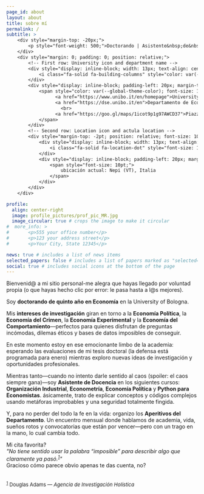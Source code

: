 ```yaml
---
page_id: about
layout: about
title: sobre mí
permalink: /
subtitle: >
    <div style="margin-top: -20px;">
        <p style="font-weight: 500;">Doctorando | Asistente&nbsp;de&nbsp;Docencia</p>
    </div>
    <div style="margin: 0; padding: 0; position: relative;">
        <!-- First row: University icon and department name -->
        <div style="display: inline-block; width: 13px; text-align: center; position: absolute; top: 0; margin-top: -10pt; line-height: 14pt;">
            <i class="fa-solid fa-building-columns" style="color: var(--global-theme-color); font-size: 10pt;"></i>
        </div>
        <div style="display: inline-block; padding-left: 20px; margin-top: -10pt; line-height: 14pt;">
            <span style="color: var(--global-theme-color); font-size: 10pt; white-space: nowrap;">
                  <a href="https://www.unibo.it/en/homepage">University of Bologna,</a>
                  <a href="https://dse.unibo.it/en">Departamento de Economía</a>
                    <br>
                  <a href="https://goo.gl/maps/1icot9p1g97AWCD37">Piazza Scaravilli 2, 40126, Bolonia, Italia</a>
            </span>
        </div>
        <!-- Second row: Location icon and actula location -->
        <div style="margin-top: -2pt; position: relative; font-size: 10pt; margin-bottom: 15px; line-height: 14pt;">
            <div style="display: inline-block; width: 13px; text-align: center; position: absolute; top: 0; line-height: 14pt;">
                <i class="fa-solid fa-location-dot" style="font-size: 10pt;"></i>
            </div>
            <div style="display: inline-block; padding-left: 20px; margin-top: -12pt; line-height: 14pt;">
                <span style="font-size: 10pt;">
                    ubicación actual: Nepi (VT), Italia
                </span>
            </div>
        </div>
    </div>

profile:
  align: center-right
  image: profile_pictures/prof_pic_MR.jpg
  image_circular: true # crops the image to make it circular
#  more_info: >
#       <p>555 your office number</p>
#       <p>123 your address street</p>
#       <p>Your City, State 12345</p>

news: true # includes a list of news items
selected_papers: false # includes a list of papers marked as "selected={true}"
social: true # includes social icons at the bottom of the page
---
```


Bienvenid@ a mi sitio personal-me alegra que hayas llegado por voluntad propia (o que hayas hecho clic por error: le pasa hasta a l@s mejores).

Soy <b style="color: $white-color;">doctorando de quinto año en Economía</b> en la University of Bologna.

Mis <b style="color: $white-color;">intereses de investigación</b> giran en torno a la <b style="color: $white-color;">Economía Política</b>, la <b style="color: $white-color;">Economía del Crimen</b>, la <b style="color: $white-color;">Economía Experimental</b> y la <b style="color: $white-color;">Economía del Comportamiento</b>—perfectos para quienes disfrutan de preguntas incómodas, dilemas éticos y bases de datos imposibles de conseguir.

En este momento estoy en ese emocionante limbo de la academia: esperando las evaluaciones de mi tesis doctoral (la defensa está programada para enero) mientras exploro nuevas ideas de investigación y oportunidades profesionales.

Mientras tanto—cuando no intento darle sentido al caos (spoiler: el caos siempre gana)—soy <b style="color: $white-color;">Asistente de Docencia</b> en los siguientes cursos: <b style="color: $white-color;">Organización Industrial</b>, <b style="color: $white-color;">Econometría</b>, <b style="color: $white-color;">Economía Política</b> y <b style="color: $white-color;">Python para Economistas</b>. ásicamente, trato de explicar conceptos y códigos complejos usando metáforas improbables y una seguridad totalmente fingida.

Y, para no perder del todo la fe en la vida: organizo los <b style="color: $white-color;">Aperitivos del Departamento</b>. Un encuentro mensual donde hablamos de academia, vida, sueños rotos y convocatorias que están por vencer—pero con un trago en la mano, lo cual cambia todo.

Mi cita favorita?<br>
<i>"No tiene sentido usar la palabra “imposible” para describir algo que claramente ya pasó.<sup><a href="#fn1" id="foot1">1</a></sup>"</i><br>
Gracioso cómo parece obvio apenas te das cuenta, no?

<div style="margin-top:2rem;"></div>

<p id="fn1" style="font-size:small;">
  <sup><a href="#foot1">1</a></sup> Douglas Adams — <i>Agencia de Investigación Holística</i>
</p>
